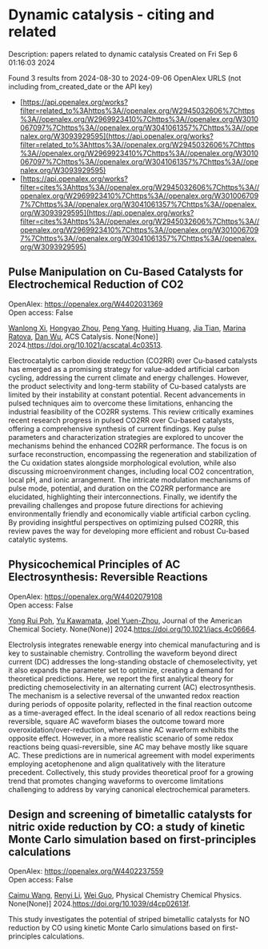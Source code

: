 # Dynamic catalysis - citing and related
Description: papers related to dynamic catalysis
Created on Fri Sep  6 01:16:03 2024

Found 3 results from 2024-08-30 to 2024-09-06
OpenAlex URLS (not including from_created_date or the API key)
- [https://api.openalex.org/works?filter=related_to%3Ahttps%3A//openalex.org/W2945032606%7Chttps%3A//openalex.org/W2969923410%7Chttps%3A//openalex.org/W3010067097%7Chttps%3A//openalex.org/W3041061357%7Chttps%3A//openalex.org/W3093929595](https://api.openalex.org/works?filter=related_to%3Ahttps%3A//openalex.org/W2945032606%7Chttps%3A//openalex.org/W2969923410%7Chttps%3A//openalex.org/W3010067097%7Chttps%3A//openalex.org/W3041061357%7Chttps%3A//openalex.org/W3093929595)
- [https://api.openalex.org/works?filter=cites%3Ahttps%3A//openalex.org/W2945032606%7Chttps%3A//openalex.org/W2969923410%7Chttps%3A//openalex.org/W3010067097%7Chttps%3A//openalex.org/W3041061357%7Chttps%3A//openalex.org/W3093929595](https://api.openalex.org/works?filter=cites%3Ahttps%3A//openalex.org/W2945032606%7Chttps%3A//openalex.org/W2969923410%7Chttps%3A//openalex.org/W3010067097%7Chttps%3A//openalex.org/W3041061357%7Chttps%3A//openalex.org/W3093929595)

## Pulse Manipulation on Cu-Based Catalysts for Electrochemical Reduction of CO2   

OpenAlex: https://openalex.org/W4402031369    
Open access: False
    
[Wanlong Xi](https://openalex.org/A5101364539), [Hongyao Zhou](https://openalex.org/A5055828743), [Peng Yang](https://openalex.org/A5100681631), [Huiting Huang](https://openalex.org/A5089177148), [Jia Tian](https://openalex.org/A5061908731), [Marina Ratova](https://openalex.org/A5039124217), [Dan Wu](https://openalex.org/A5100779279), ACS Catalysis. None(None)] 2024.https://doi.org/10.1021/acscatal.4c03513.
    
Electrocatalytic carbon dioxide reduction (CO2RR) over Cu-based catalysts has emerged as a promising strategy for value-added artificial carbon cycling, addressing the current climate and energy challenges. However, the product selectivity and long-term stability of Cu-based catalysts are limited by their instability at constant potential. Recent advancements in pulsed techniques aim to overcome these limitations, enhancing the industrial feasibility of the CO2RR systems. This review critically examines recent research progress in pulsed CO2RR over Cu-based catalysts, offering a comprehensive synthesis of current findings. Key pulse parameters and characterization strategies are explored to uncover the mechanisms behind the enhanced CO2RR performance. The focus is on surface reconstruction, encompassing the regeneration and stabilization of the Cu oxidation states alongside morphological evolution, while also discussing microenvironment changes, including local CO2 concentration, local pH, and ionic arrangement. The intricate modulation mechanisms of pulse mode, potential, and duration on the CO2RR performance are elucidated, highlighting their interconnections. Finally, we identify the prevailing challenges and propose future directions for achieving environmentally friendly and economically viable artificial carbon cycling. By providing insightful perspectives on optimizing pulsed CO2RR, this review paves the way for developing more efficient and robust Cu-based catalytic systems.    

    

## Physicochemical Principles of AC Electrosynthesis: Reversible Reactions   

OpenAlex: https://openalex.org/W4402079108    
Open access: False
    
[Yong Rui Poh](https://openalex.org/A5056946387), [Yu Kawamata](https://openalex.org/A5068620047), [Joel Yuen-Zhou](https://openalex.org/A5054454592), Journal of the American Chemical Society. None(None)] 2024.https://doi.org/10.1021/jacs.4c06664.
    
Electrolysis integrates renewable energy into chemical manufacturing and is key to sustainable chemistry. Controlling the waveform beyond direct current (DC) addresses the long-standing obstacle of chemoselectivity, yet it also expands the parameter set to optimize, creating a demand for theoretical predictions. Here, we report the first analytical theory for predicting chemoselectivity in an alternating current (AC) electrosynthesis. The mechanism is a selective reversal of the unwanted redox reaction during periods of opposite polarity, reflected in the final reaction outcome as a time-averaged effect. In the ideal scenario of all redox reactions being reversible, square AC waveform biases the outcome toward more overoxidation/over-reduction, whereas sine AC waveform exhibits the opposite effect. However, in a more realistic scenario of some redox reactions being quasi-reversible, sine AC may behave mostly like square AC. These predictions are in numerical agreement with model experiments employing acetophenone and align qualitatively with the literature precedent. Collectively, this study provides theoretical proof for a growing trend that promotes changing waveforms to overcome limitations challenging to address by varying canonical electrochemical parameters.    

    

## Design and screening of bimetallic catalysts for nitric oxide reduction by CO: a study of kinetic Monte Carlo simulation based on first-principles calculations   

OpenAlex: https://openalex.org/W4402237559    
Open access: False
    
[Caimu Wang](https://openalex.org/A5024429244), [Renyi Li](https://openalex.org/A5070805773), [Wei Guo](https://openalex.org/A5100416207), Physical Chemistry Chemical Physics. None(None)] 2024.https://doi.org/10.1039/d4cp02613f.
    
This study investigates the potential of striped bimetallic catalysts for NO reduction by CO using kinetic Monte Carlo simulations based on first-principles calculations.    

    
